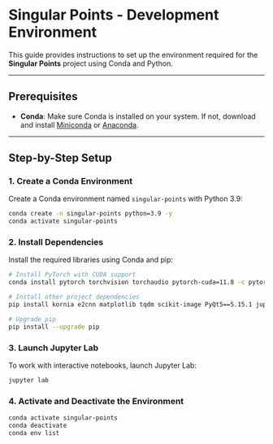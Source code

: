 # Singular Points - Development Environment

This guide provides instructions to set up the environment required for the **Singular Points** project using Conda and Python.

---

## Prerequisites

- **Conda**: Make sure Conda is installed on your system. If not, download and install [Miniconda](https://docs.conda.io/en/latest/miniconda.html) or [Anaconda](https://www.anaconda.com/).

---

## Step-by-Step Setup

### 1. Create a Conda Environment
Create a Conda environment named `singular-points` with Python 3.9:
```bash
conda create -n singular-points python=3.9 -y
conda activate singular-points
```

### 2. Install Dependencies

Install the required libraries using Conda and pip:
```bash
# Install PyTorch with CUDA support
conda install pytorch torchvision torchaudio pytorch-cuda=11.8 -c pytorch -c nvidia -y

# Install other project dependencies
pip install kornia e2cnn matplotlib tqdm scikit-image PyQt5==5.15.1 jupyterlab ipywidgets opencv-python kornia_moons

# Upgrade pip
pip install --upgrade pip
```

### 3. Launch Jupyter Lab

To work with interactive notebooks, launch Jupyter Lab:

```bash
jupyter lab
```

### 4. Activate and Deactivate the Environment
```bash
conda activate singular-points
conda deactivate
conda env list
```